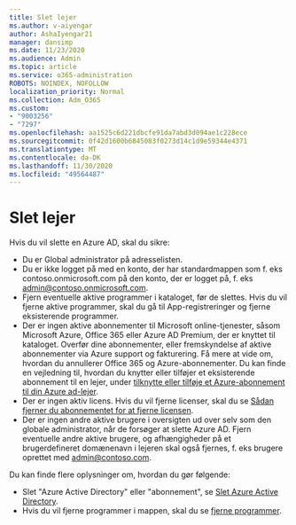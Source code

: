 ```yaml
---
title: Slet lejer
ms.author: v-aiyengar
author: AshaIyengar21
manager: dansimp
ms.date: 11/23/2020
ms.audience: Admin
ms.topic: article
ms.service: o365-administration
ROBOTS: NOINDEX, NOFOLLOW
localization_priority: Normal
ms.collection: Adm_O365
ms.custom:
- "9003256"
- "7297"
ms.openlocfilehash: aa1525c6d221dbcfe91da7abd3d094ae1c228ece
ms.sourcegitcommit: 0f42d1600b6845083f0273d14c1d9e59344e4371
ms.translationtype: MT
ms.contentlocale: da-DK
ms.lasthandoff: 11/30/2020
ms.locfileid: "49564487"
---
```

# <a name="delete-tenant"></a>Slet lejer

Hvis du vil slette en Azure AD, skal du sikre:
- Du er Global administrator på adresselisten.
- Du er ikke logget på med en konto, der har standardmappen som f. eks contoso.onmicrosoft.com på den konto, der er logget på, f. eks admin@contoso.onmicrosoft.com.
- Fjern eventuelle aktive programmer i kataloget, før de slettes. Hvis du vil fjerne aktive programmer, skal du gå til App-registreringer og fjerne eksisterende programmer.
- Der er ingen aktive abonnementer til Microsoft online-tjenester, såsom Microsoft Azure, Office 365 eller Azure AD Premium, der er knyttet til kataloget. Overfør dine abonnementer, eller fremskyndelse af aktive abonnementer via Azure support og fakturering. Få mere at vide om, hvordan du annullerer Office 365 og Azure-abonnementer. Du kan finde en vejledning til, hvordan du knytter eller tilføjer et eksisterende abonnement til en lejer, under [tilknytte eller tilføje et Azure-abonnement til din Azure ad-lejer](https://docs.microsoft.com/azure/active-directory/fundamentals/active-directory-how-subscriptions-associated-directory).
- Der er ingen aktiv licens. Hvis du vil fjerne licenser, skal du se [Sådan fjerner du abonnementet for at fjerne licensen](https://docs.microsoft.com/azure/active-directory/enterprise-users/directory-delete-howto#delete-a-subscription).
- Der er ingen andre aktive brugere i oversigten ud over selv som den globale administrator, når de forsøger at slette Azure AD. Fjern eventuelle andre aktive brugere, og afhængigheder på et brugerdefineret domænenavn i lejeren skal også fjernes, f. eks brugere oprettet med admin@contoso.com.

Du kan finde flere oplysninger om, hvordan du gør følgende:
- Slet "Azure Active Directory" eller "abonnement", se [Slet Azure Active Directory](https://docs.microsoft.com/azure/active-directory/users-groups-roles/directory-delete-howto).
- Hvis du vil fjerne programmer i mappen, skal du se [fjerne programmer](https://docs.microsoft.com/azure/active-directory/develop/quickstart-remove-app). 
